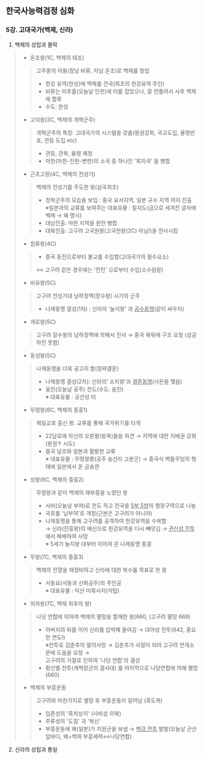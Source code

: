 ## 한국사능력검정 심화 

### 5강. 고대국가(백제, 신라) 

1. 백제의 성립과 몰락 

> - 온조왕(1C, 백제의 태조)
>
> > 고주몽의 아들(장남 비류, 차남 온조)로 백제를 창업
> >
> > * 한강 유역(한성)에 백제를 건국(최초의 한강유역 주인) 
> > * 비류는 미추홀(오늘날 인천)에 터를 잡았으나, 잘 안풀려서 사후 백제에 합류 
> > * 수도: 한성
>
> 
>
> - 고이왕(3C, 백제의 개혁군주)
>
> > 개혁군주의 특징: 고대국가의 시스템을 갖춤(왕권강화, 국교도입, 율령반포, 관등 도입 etc)
> >
> > * 관등, 관복, 율령 제정 
> > * 마한(마한-진한-변한)의 소국 중 하나인 '목지국' 을 병합 
>
> 
>
> - 근초고왕(4C, 백제의 전성기)
>
> > 백제의 전성기를 주도한 왕(삼국최초)
> >
> > * 정복군주의 모습을 보임 :  중국 요서지역, 일본 규수 지역 까지 진출<br>※일본과의 교류를 보여주는 대표유물 : 칠지도(금으로 세겨진 글자에 벡제 → 왜 명시)
> > * 대남진출: 마한 지역을 완전 병합 
> > * 대북진출: 고구려 고국원왕(고국천왕(2C) 아님!)을 전사시킴 
>
> 
>
> - 침류왕(4C)
>
> > * 중국 동진으로부터 불교를 수입함(고대국가의 필수요소)
> >
> > ↔ 고구려 같은 경우에는 '전진' 으로부터 수입(소수림왕)
>
> 
>
> - 비유왕(5C)
>
> > 고구려 전성기대 남하정책(장수왕) 시기의 군주
> >
> > * 나제동맹 결성(1차) : 신라의 '눌지왕' 과 <u>공수동맹</u>(같이 싸우자) 
>
> 
>
> - 개로왕(5C)
>
> > 고구려 장수왕의 남하정책에 의해서 전사 → 중국 북위에 구조 요청 (성공하진 못함)
>
> 
>
> - 동성왕(5C)
>
> > 나제동맹을 더욱 공고히 함(정략결혼) 
> >
> > * 나제동맹 결성(2차): 신라의' 소지왕'과 <u>결혼동맹</u>(사돈을 맺음)
> > * 웅진(오늘날 공주) 천도(수도: 웅진)<br>※ 대표유물 : 공산성 터 
>
> 
>
> - 무령왕(6C, 백제의 중흥1)
>
> > 재일교포 출신 왕. 교류를 통해 국가위기를 타개  
> >
> > * 22담로에 자신의 오른팔(왕족)들을 파견 → 지역에 대한 지배권 강화(왕권↑ 시도)
> > * 중국 남조와 일본과 활발한 교류<br>※ 대표유물 : 무령왕릉(공주 송산리 고분군) → 중국식 벽돌무덤의 형태에 일본에서 온 금송관 
>
> 
>
> - 성왕(6C, 백제의 중흥2)
>
> > 무령왕과 같이 백제의 재부흥을 노렸던 왕 
> >
> > * 사비(오늘날 부여)로 천도 하고 전국을 <u>5부 5방</u>의 행정구역으로 나눔 
> > * 국호를 '남부여'로 개칭(근본은 고구려가 아니야)
> > * 나제동맹을 통해 고구려를 공격하여 한강유역을 수복함<br> → 신라(진흥왕)의 배신으로 한강유역을 다시 빼앗김 → <u>관산성 전투</u>에서 패배하여 사망<br>※ 5세기 눌지왕 대부터 이어져 온 나제동맹 종결 
>
> 
>
> - 무왕(7C, 백제의 중흥3)
>
> > 백제의 전열을 재정비하고 신라에 대한 복수를 목표로 한 왕 
> >
> > - 서동요(서동과 선화공주)의 주인공<br>※ 대표유물 : 익산 미륵사지(석탑)
>
> 
>
> - 의자왕(7C, 백제 최후의 왕)
>
> > 나당 연합에 의하여 백제의 멸망을 함께한 왕(660, (고구려 멸망 668)
> >
> > * 아버지의 뒤를 이어 신라를 압박해 들어감 → 대야성 전투(642, 중요한 연도!)<br>※전투로 김춘추의 딸의사망 → 김춘추가 사절이 되어 고구려 연개소문에 도움을  요청 →<br>고구려의 거절로 인하여 '나당 연합'의 결성  
> > * 황산벌 전투(계백장군의 결사대) 를 마지막으로 나당연합에 의해 멸망(660)
>
> 
>
> - 백제의 부흥운동 
>
> > 고구려와 마찬가지로 멸망 후 부흥운동이 일어남 (흑도복)
> >
> > - 임존성의 '흑치상지' (사비성 이북)
> > - 주류성의 '도침' 과 '복신'
> > - 부흥운동에 왜(일본)가 지원군을 보냄 → <u>백강 전투</u> 발발(오늘날 군산 앞바다, 왜+백제 부흥세력↔나당연합)



2. 신라의 성립과 통일
